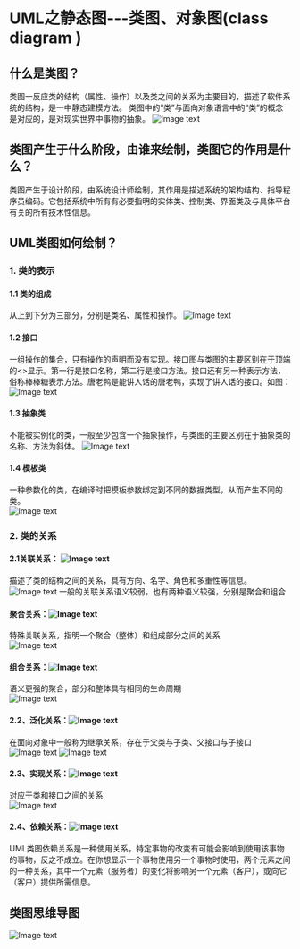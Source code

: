 # UML之静态图---类图、对象图(class diagram )

## 什么是类图？
类图一反应类的结构（属性、操作）以及类之间的关系为主要目的，描述了软件系统的结构，是一中静态建模方法。
类图中的“类”与面向对象语言中的“类”的概念是对应的，是对现实世界中事物的抽象。
![Image text](image/image1.png)

## 类图产生于什么阶段，由谁来绘制，类图它的作用是什么？
类图产生于设计阶段，由系统设计师绘制，其作用是描述系统的架构结构、指导程序员编码。它包括系统中所有有必要指明的实体类、控制类、界面类及与具体平台有关的所有技术性信息。

## UML类图如何绘制？

### 1. 类的表示

#### 1.1 类的组成
从上到下分为三部分，分别是类名、属性和操作。
![Image text](image/image2.png)

#### 1.2 接口
一组操作的集合，只有操作的声明而没有实现。接口图与类图的主要区别在于顶端的<<interface>>显示。第一行是接口名称，第二行是接口方法。接口还有另一种表示方法，俗称棒棒糖表示方法。唐老鸭是能讲人话的唐老鸭，实现了讲人话的接口。如图：
![Image text](image/image3.png)

#### 1.3 抽象类
不能被实例化的类，一般至少包含一个抽象操作，与类图的主要区别在于抽象类的名称、方法为斜体。
![Image text](image/image4.png)

#### 1.4 模板类
一种参数化的类，在编译时把模板参数绑定到不同的数据类型，从而产生不同的类。  
![Image text](image/image5.png)

### 2. 类的关系 

#### 2.1关联关系： ![Image text](image/image6-1.png)
描述了类的结构之间的关系，具有方向、名字、角色和多重性等信息。                          
![Image text](image/image6-2.png)
一般的关联关系语义较弱，也有两种语义较强，分别是聚合和组合                  

#### 聚合关系：![Image text](image/image7-1.png)
特殊关联关系，指明一个聚合（整体）和组成部分之间的关系                       
![Image text](image/image7-2.png)

#### 组合关系：![Image text](image/image8-1.png)
语义更强的聚合，部分和整体具有相同的生命周期                              
![Image text](image/image8-2.png)

#### 2.2、泛化关系：![Image text](image/image9-1.png)
在面向对象中一般称为继承关系，存在于父类与子类、父接口与子接口                   
![Image text](image/image9-2.png)
![Image text](image/image9-3.png)

#### 2.3、实现关系：![Image text](image/image10-1.png)
 对应于类和接口之间的关系    
 ![Image text](image/image10-2.png)

#### 2.4、依赖关系：![Image text](image/image11.png)
UML类图依赖关系是一种使用关系，特定事物的改变有可能会影响到使用该事物的事物，反之不成立。在你想显示一个事物使用另一个事物时使用，两个元素之间的一种关系，其中一个元素（服务者）的变化将影响另一个元素（客户），或向它（客户）提供所需信息。

## 类图思维导图
![Image text](image/image12.png)
